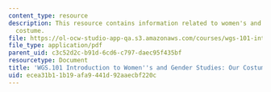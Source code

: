 ```yaml
---
content_type: resource
description: This resource contains information related to women's and gender studies:our
  costume.
file: https://ol-ocw-studio-app-qa.s3.amazonaws.com/courses/wgs-101-introduction-to-womens-and-gender-studies-fall-2014/ecea31b11b19afa9441d92aaecbf220c_MITWGS_101F14_OurCostume.pdf
file_type: application/pdf
parent_uid: c3c52d2c-b91d-6cd6-c797-daec95f435bf
resourcetype: Document
title: 'WGS.101 Introduction to Women''s and Gender Studies: Our Costume'
uid: ecea31b1-1b19-afa9-441d-92aaecbf220c
---
```

